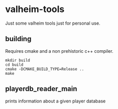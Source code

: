 # valheim-tools
Just some valheim tools just for personal use.

## building

Requires cmake and a non prehistoric c++ compiler.

```
mkdir build
cd build
cmake -DCMAKE_BUILD_TYPE=Release ..
make
```

## playerdb_reader_main
prints information about a given player database
